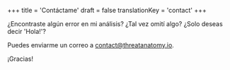 +++
title = 'Contáctame'
draft = false
translationKey = 'contact'
+++


¿Encontraste algún error en mi análisis? ¿Tal vez omití algo? ¿Solo deseas decir 'Hola!'?

Puedes enviarme un correo a contact@threatanatomy.io.

¡Gracias!